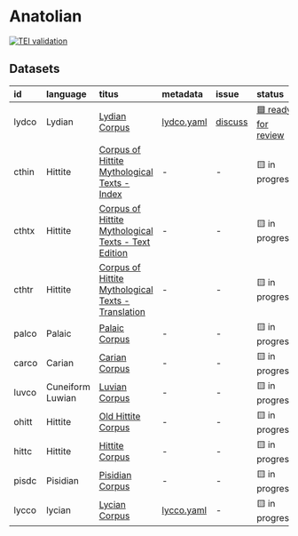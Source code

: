 # Anatolian
[![TEI validation](https://github.com/TITUS-2-0/anatolian/actions/workflows/validate_data.yaml/badge.svg?branch=main)](https://github.com/TITUS-2-0/anatolian/actions/workflows/validate_data.yaml)
## Datasets
| id    | language         | titus                                                                                                                          | metadata                                                                         | issue                                                      | status                                                               |
|:------|:-----------------|:-------------------------------------------------------------------------------------------------------------------------------|:---------------------------------------------------------------------------------|:-----------------------------------------------------------|:---------------------------------------------------------------------|
| lydco | Lydian           | [Lydian Corpus](http://titus.uni-frankfurt.de/texte/etcs/anatol/lydian/lydco.htm)                                              | [lydco.yaml](https://github.com/TITUS-2-0/metadata/blob/main/curated/lydco.yaml) | [discuss](https://github.com/TITUS-2-0/anatolian/issues/1) | [🟦 ready for review](https://github.com/TITUS-2-0/anatolian/pull/2) |
| cthin | Hittite          | [Corpus of Hittite Mythological Texts - Index](http://titus.uni-frankfurt.de/texte/etcs/anatol/hittite/cthin/cthin.htm)        | -                                                                                | -                                                          | 🟨 in progress                                                       |
| cthtx | Hittite          | [Corpus of Hittite Mythological Texts - Text Edition](http://titus.uni-frankfurt.de/texte/etcs/anatol/hittite/cthtx/cthtx.htm) | -                                                                                | -                                                          | 🟨 in progress                                                       |
| cthtr | Hittite          | [Corpus of Hittite Mythological Texts - Translation](http://titus.uni-frankfurt.de/texte/etcs/anatol/hittite/cthtr/cthtr.htm)  | -                                                                                | -                                                          | 🟨 in progress                                                       |
| palco | Palaic           | [Palaic Corpus](http://titus.uni-frankfurt.de/texte/etcc/anatol/palaic/palco.htm)                                              | -                                                                                | -                                                          | 🟨 in progress                                                       |
| carco | Carian           | [Carian Corpus](http://titus.uni-frankfurt.de/texte/etcc/anatol/carian/carco.htm)                                              | -                                                                                | -                                                          | 🟨 in progress                                                       |
| luvco | Cuneiform Luwian | [Luvian Corpus](http://titus.uni-frankfurt.de/texte/etcc/anatol/luvian/luvco.htm)                                              | -                                                                                | -                                                          | 🟨 in progress                                                       |
| ohitt | Hittite          | [Old Hittite Corpus](http://titus.uni-frankfurt.de/texte/etcc/anatol/hittite/ohittcrp/ohitt.htm)                               | -                                                                                | -                                                          | 🟨 in progress                                                       |
| hittc | Hittite          | [Hittite Corpus](http://titus.uni-frankfurt.de/texte/etcc/anatol/hittite/hittcorp/hittc.htm)                                   | -                                                                                | -                                                          | 🟨 in progress                                                       |
| pisdc | Pisidian         | [Pisidian Corpus](http://titus.uni-frankfurt.de/texte/etcs/anatol/pisidic/pisdc.htm)                                           | -                                                                                | -                                                          | 🟨 in progress                                                       |
| lycco | lycian           | [Lycian Corpus](http://titus.uni-frankfurt.de/texte/etcs/anatol/lycian/lycco.htm)                                              | [lycco.yaml](https://github.com/TITUS-2-0/metadata/blob/main/curated/lycco.yaml) | -                                                          | 🟨 in progress                                                       |